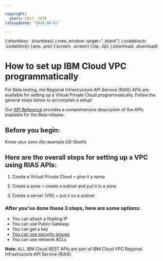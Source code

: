 ```yaml
---

copyright:
  years: 2017, 2018
lastupdated: "2018-06-01"

---
```


{:shortdesc: .shortdesc}
{:new_window: target="_blank"}
{:codeblock: .codeblock}
{:pre: .pre}
{:screen: .screen}
{:tip: .tip}
{:download: .download}

# How to set up IBM Cloud VPC programmatically

For Beta testing, the Regional Infrastructure API Service (RIAS) APIs are available for setting up a Virtual Private Cloud programmatically. Follow the general steps below to accomplish a setup!

Our [API Reference](apis.html) provides a comprehensive description of the APIs available for the Beta release.

## Before you begin: 

Know your zone (for example _US-South_)

## Here are the overall steps for setting up a VPC using RIAS APIs:

1. Create a Virtual Private Cloud = give it a name

2. Create a zone = create a subnet and put it in a zone

3. Create a server (VSI) = put it on a subnet

### After you've done those 3 steps, here are some options:

 * You can attach a floating IP
 * You can use Public Gateway
 * You can get a key
 * [You can use security groups](security-groups.html)
 * You can use network ACLs
  
 **Note:** ALL IBM Cloud REST APIs are part of IBM Cloud VPC Regional Infrastructure API Service (RIAS).
